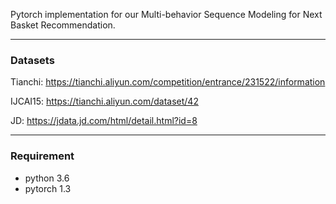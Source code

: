 Pytorch implementation for our Multi-behavior Sequence Modeling for Next Basket Recommendation.

------
### Datasets
Tianchi: https://tianchi.aliyun.com/competition/entrance/231522/information

IJCAI15: https://tianchi.aliyun.com/dataset/42

JD: https://jdata.jd.com/html/detail.html?id=8

------

### Requirement
- python 3.6
- pytorch 1.3

